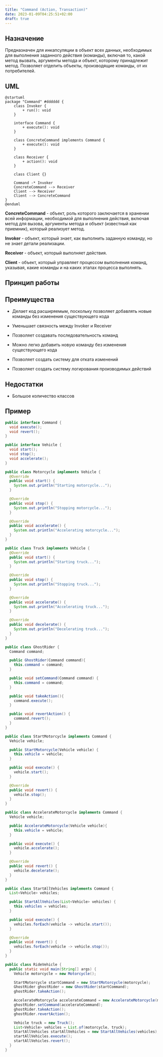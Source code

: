 ```yaml
---
title: "Command (Action, Transaction)"
date: 2023-01-09T04:25:51+02:00
draft: true
---
```


## Назначение

Предназначен для инкапсуляции в объект всех данных, необходимых для выполнения заданного действия (команды), включая то, какой метод вызвать, аргументы метода и объект, которому принадлежит метод. Позволяет отделить объекты, производящие команды, от их потребителей.

## UML

```plantuml
@startuml
package "Command" #dddddd {
    class Invoker {
        + run(): void
    }

    interface Command {
        + execute(): void
    }

    class ConcreteCommand implements Command {
        + execute(): void
    }

    class Receiver {
        + action(): void
    }

    class Client {}

    Command -* Invoker
    ConcreteCommand --> Receiver
    Client --> Receiver
    Client --> ConcreteCommand
}
@enduml
```
**ConcreteCommand** - объект, роль которого заключается в хранении всей информации, необходимой для выполнения действия, включая метод для вызова, аргументы метода и объект (известный как приемник), который реализует метод.

**Invoker** - объект, который знает, как выполнить заданную команду, но не знает детали реализации.

**Receiver** - объект, который выполняет действия.

**Client** - объект, который управляет процессом выполнения команд, указывая, какие команды и на каких этапах процесса выполнять.

## Принцип работы


## Преимущества

+ Делает код расширяемым, поскольку позволяет добавлять новые команды без изменения существующего кода

+ Уменьшает связность между Invoker и Receiver

+ Позволяет создавать последовательность команд

+ Можно легко добавить новую команду без изменения существующего кода

+ Позволяет создать систему для отката изменений 

+ Позволяет создать систему логирования производимых действий

## Недостатки

+ Большое количество классов


## Пример

```java
public interface Command {
  void execute();
  void revert();
}

public interface Vehicle {
  void start();
  void stop();
  void accelerate();
}

public class Motorcycle implements Vehicle {
  @Override
  public void start() {
    System.out.println("Starting motorcycle...");
  }

  @Override
  public void stop() {
    System.out.println("Stopping motorcycle...");
  }

  @Override
  public void accelerate() {
    System.out.println("Accelerating motorcycle...");
  }
}

public class Truck implements Vehicle {
  @Override
  public void start() {
    System.out.println("Starting truck...");
  }

  @Override
  public void stop() {
    System.out.println("Stopping truck...");
  }

  @Override
  public void accelerate() {
    System.out.println("Accelerating truck...");
  }

  @Override
  public void decelerate() {
    System.out.println("Decelerating truck...");
  }
}

public class GhostRider {
  Command command;

  public GhostRider(Command command){
    this.command = command;
  }

  public void setCommand(Command command) {
    this.command = command;
  }

  public void takeAction(){
    command.execute();
  }

  public void revertAction() {
    command.revert();
  }
}

public class StartMotorcycle implements Command {
  Vehicle vehicle;

  public StartMotorcycle(Vehicle vehicle) {
    this.vehicle = vehicle;
  }

  public void execute() {
    vehicle.start();
  }

  @Override
  public void revert() {
    vehicle.stop();
  }
}

public class AccelerateMotorcycle implements Command {
  Vehicle vehicle;

  public AccelerateMotorcycle(Vehicle vehicle){
    this.vehicle = vehicle;
  }

  public void execute() {
    vehicle.accelerate();
  }

  @Override
  public void revert() {
    vehicle.decelerate();
  }
}

public class StartAllVehicles implements Command {
  List<Vehicle> vehicles;

  public StartAllVehicles(List<Vehicle> vehicles) {
    this.vehicles = vehicles;
  }

  public void execute() {
    vehicles.forEach(vehicle -> vehicle.start());
  }

  @Override
  public void revert() {
    vehicles.forEach(vehicle -> vehicle.stop());
  }
}

public class RideVehicle {
  public static void main(String[] args) {
    Vehicle motorcycle = new Motorcycle();

    StartMotorcycle startCommand = new StartMotorcycle(motorcycle);
    GhostRider ghostRider = new GhostRider(startCommand);
    ghostRider.takeAction();

    AccelerateMotorcycle accelerateCommand = new AccelerateMotorcycle(motorcycle);
    ghostRider.setCommand(accelerateCommand);
    ghostRider.takeAction();
    ghostRider.revertAction();

    Vehicle truck = new Truck();
    List<Vehicle> vehicles = List.of(motorcycle, truck);
    StartAllVehicles startAllVehicles = new StartAllVehicles(vehicles);
    startAllVehicles.execute();
    startAllVehicles.revert();
  }
}
```




